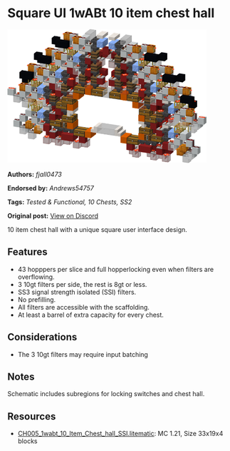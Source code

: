 # Square UI 1wABt 10 item chest hall
<img alt="area_render_62_.png" src="images/area_render_62_.png?raw=1" height="300px">

**Authors:** *fjall0473*

**Endorsed by:** *Andrews54757*

**Tags:** *Tested & Functional, 10 Chests, SS2*

**Original post:** [View on Discord](https://discord.com/channels/1375556143186837695/1388551652319039702)

10 item chest hall with a unique square user interface design.

## Features
- 43 hopppers per slice and full hopperlocking even when filters are overflowing.
- 3 10gt filters per side, the rest is 8gt or less.
- SS3 signal strength isolated (SSI) filters.
- No prefilling.
- All filters are accessible with the scaffolding.
- At least a barrel of extra capacity for every chest.

## Considerations
- The 3 10gt filters may require input batching

## Notes
Schematic includes subregions for locking switches and chest hall.

## Resources
- [CH005_1wabt_10_Item_Chest_hall_SSI.litematic](attachments/CH005_1wabt_10_Item_Chest_hall_SSI.litematic): MC 1.21, Size 33x19x4 blocks
